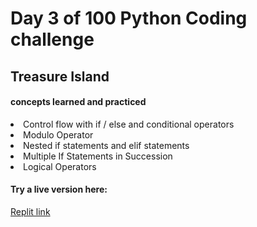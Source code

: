<h1>Day 3 of 100 Python Coding challenge</h1>
<h2>Treasure Island</h2>
<h4> concepts learned and practiced</h4>
<li>Control flow with if / else and conditional operators</li>
<li>Modulo Operator</li>
<li>Nested if statements and elif statements</li>
<li>Multiple If Statements in Succession</li>
<li>Logical Operators</li>
<h4>Try a live version here:</h4>
<a href="https://replit.com/@NicholW/treasure-island-start#main.py">Replit link</a>
